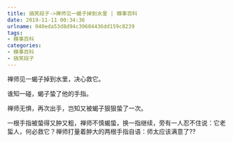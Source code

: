 ```yaml
---
title: 搞笑段子->禅师见一蝎子掉到水里 | 糗事百科
date: 2019-11-11 00:34:36
urlname: 040eda53d8d94c39604436dd159c8239
tags: 
- 糗事百科
categories:
- 糗事百科
- 搞笑段子
---
```

禅师见一蝎子掉到水里，决心救它。

谁知一碰，蝎子蛰了他的手指。

禅师无惧，再次出手，岂知又被蝎子狠狠蛰了一次。

一根手指被蛰得又肿又粗，禅师不慎蝎蛰，换一指继续，旁有一人忍不住说：它老蜇人，何必救它？禅师打量着肿大的两根手指自语：师太应该满意了??


